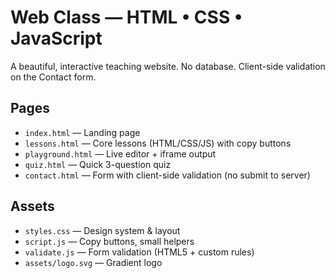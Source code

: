 # Web Class — HTML • CSS • JavaScript
A beautiful, interactive teaching website. No database. Client-side validation on the Contact form.

## Pages
- `index.html` — Landing page
- `lessons.html` — Core lessons (HTML/CSS/JS) with copy buttons
- `playground.html` — Live editor + iframe output
- `quiz.html` — Quick 3-question quiz
- `contact.html` — Form with client-side validation (no submit to server)

## Assets
- `styles.css` — Design system & layout
- `script.js` — Copy buttons, small helpers
- `validate.js` — Form validation (HTML5 + custom rules)
- `assets/logo.svg` — Gradient logo
